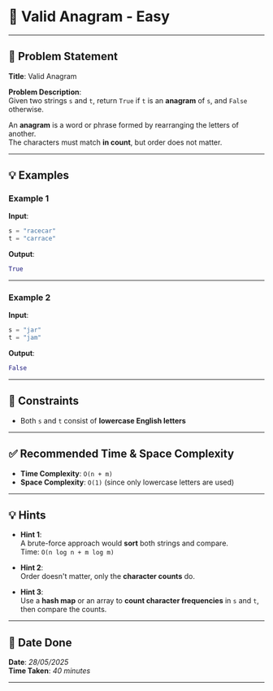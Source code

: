 
# 🧮 Valid Anagram - Easy

---

## 📌 Problem Statement

**Title**: Valid Anagram

**Problem Description**:  
Given two strings `s` and `t`, return `True` if `t` is an **anagram** of `s`, and `False` otherwise.

An **anagram** is a word or phrase formed by rearranging the letters of another.  
The characters must match **in count**, but order does not matter.

---

## 💡 Examples

### Example 1  
**Input**:  
```python
s = "racecar"
t = "carrace"
```

**Output**:  
```python
True
```

---

### Example 2  
**Input**:  
```python
s = "jar"
t = "jam"
```

**Output**:  
```python
False
```

---

## 📎 Constraints

- Both `s` and `t` consist of **lowercase English letters**

---

## ✅ Recommended Time & Space Complexity

- **Time Complexity**: `O(n + m)`  
- **Space Complexity**: `O(1)` (since only lowercase letters are used)

---

## 💡 Hints

- **Hint 1**:  
  A brute-force approach would **sort** both strings and compare.  
  Time: `O(n log n + m log m)`

- **Hint 2**:  
  Order doesn't matter, only the **character counts** do.

- **Hint 3**:  
  Use a **hash map** or an array to **count character frequencies** in `s` and `t`, then compare the counts.

---

## 📅 Date Done

**Date**: *28/05/2025*  
**Time Taken**: *40 minutes*

---

